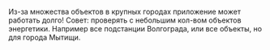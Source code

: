 Из-за множества объектов в крупных городах приложение может работать долго!
Совет: проверять с небольшим кол-вом объектов энергетики. Например все подстанции Волгограда, или все объекты, но для города Мытищи. 
